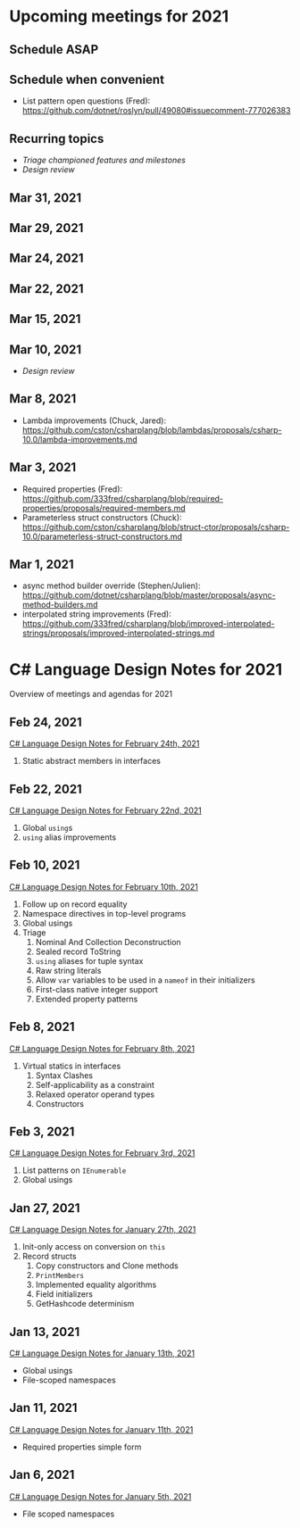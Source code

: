 # Upcoming meetings for 2021

## Schedule ASAP

## Schedule when convenient

- List pattern open questions (Fred): https://github.com/dotnet/roslyn/pull/49080#issuecomment-777026383

## Recurring topics

- *Triage championed features and milestones*
- *Design review*

## Mar 31, 2021

## Mar 29, 2021

## Mar 24, 2021

## Mar 22, 2021

## Mar 15, 2021

## Mar 10, 2021

- *Design review*

## Mar 8, 2021

- Lambda improvements (Chuck, Jared): https://github.com/cston/csharplang/blob/lambdas/proposals/csharp-10.0/lambda-improvements.md

## Mar 3, 2021

- Required properties (Fred): https://github.com/333fred/csharplang/blob/required-properties/proposals/required-members.md
- Parameterless struct constructors (Chuck): https://github.com/cston/csharplang/blob/struct-ctor/proposals/csharp-10.0/parameterless-struct-constructors.md

## Mar 1, 2021

- async method builder override (Stephen/Julien): https://github.com/dotnet/csharplang/blob/master/proposals/async-method-builders.md
- interpolated string improvements (Fred): https://github.com/333fred/csharplang/blob/improved-interpolated-strings/proposals/improved-interpolated-strings.md

# C# Language Design Notes for 2021

Overview of meetings and agendas for 2021

## Feb 24, 2021

[C# Language Design Notes for February 24th, 2021](https://github.com/dotnet/csharplang/blob/master/meetings/2021/LDM-2021-02-24.md)

1. Static abstract members in interfaces

## Feb 22, 2021

[C# Language Design Notes for February 22nd, 2021](https://github.com/dotnet/csharplang/blob/master/meetings/2021/LDM-2021-02-22.md)

1. Global `using`s
2. `using` alias improvements

## Feb 10, 2021

[C# Language Design Notes for February 10th, 2021](https://github.com/dotnet/csharplang/blob/master/meetings/2021/LDM-2021-02-10.md)

1. Follow up on record equality
2. Namespace directives in top-level programs
3. Global usings
4. Triage
    1. Nominal And Collection Deconstruction
    2. Sealed record ToString
    3. `using` aliases for tuple syntax
    4. Raw string literals
    5. Allow `var` variables to be used in a `nameof` in their initializers
    6. First-class native integer support
    7. Extended property patterns

## Feb 8, 2021

[C# Language Design Notes for February 8th, 2021](https://github.com/dotnet/csharplang/blob/master/meetings/2021/LDM-2021-02-08.md)

1. Virtual statics in interfaces
    1. Syntax Clashes
    2. Self-applicability as a constraint
    3. Relaxed operator operand types
    4. Constructors

## Feb 3, 2021

[C# Language Design Notes for February 3rd, 2021](https://github.com/dotnet/csharplang/blob/master/meetings/2021/LDM-2021-02-03.md)

1. List patterns on `IEnumerable`
2. Global usings

## Jan 27, 2021

[C# Language Design Notes for January 27th, 2021](https://github.com/dotnet/csharplang/blob/master/meetings/2021/LDM-2021-01-27.md)

1. Init-only access on conversion on `this`
2. Record structs
    1. Copy constructors and Clone methods
    2. `PrintMembers`
    3. Implemented equality algorithms
    4. Field initializers
    5. GetHashcode determinism

## Jan 13, 2021

[C# Language Design Notes for January 13th, 2021](https://github.com/dotnet/csharplang/blob/master/meetings/2021/LDM-2021-01-13.md)

- Global usings
- File-scoped namespaces

## Jan 11, 2021

[C# Language Design Notes for January 11th, 2021](https://github.com/dotnet/csharplang/blob/master/meetings/2021/LDM-2021-01-11.md)

- Required properties simple form

## Jan 6, 2021

[C# Language Design Notes for January 5th, 2021](https://github.com/dotnet/csharplang/blob/master/meetings/2021/LDM-2021-01-05.md)

- File scoped namespaces
